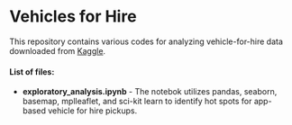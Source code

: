 # Vehicles for Hire

This repository contains various codes for analyzing vehicle-for-hire data downloaded from [Kaggle](www.kaggle.com).

#### List of files:

- **exploratory_analysis.ipynb** - The notebok utilizes pandas, seaborn, basemap, mplleaflet, and sci-kit learn to identify hot spots for app-based vehicle for hire pickups.  
